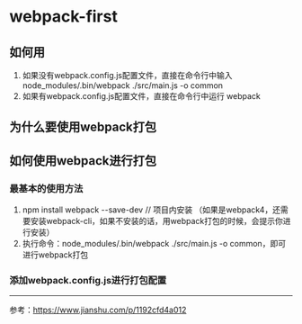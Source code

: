 # webpack-first

## 如何用
1. 如果没有webpack.config.js配置文件，直接在命令行中输入   node_modules/.bin/webpack ./src/main.js -o common
2. 如果有webpack.config.js配置文件，直接在命令行中运行   webpack

## 为什么要使用webpack打包

## 如何使用webpack进行打包
### 最基本的使用方法
1. npm install webpack --save-dev // 项目内安装
（如果是webpack4，还需要安装webpack-cli，如果不安装的话，用webpack打包的时候，会提示你进行安装）
2. 执行命令：node_modules/.bin/webpack ./src/main.js -o common，即可进行webpack打包
### 添加webpack.config.js进行打包配置


----------
参考：https://www.jianshu.com/p/1192cfd4a012